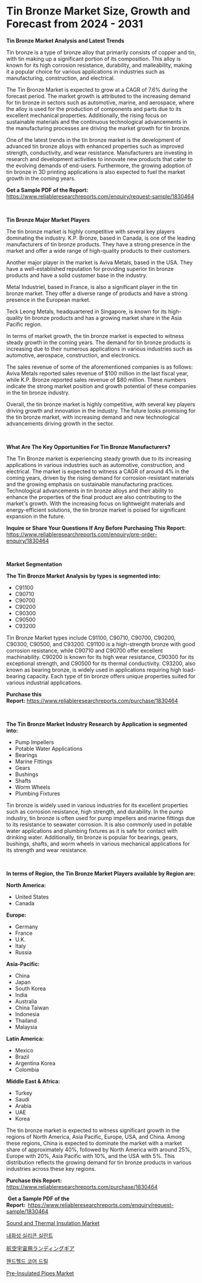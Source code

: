 <p><h1>Tin Bronze Market Size, Growth and Forecast from 2024 - 2031</h1></p><p><strong>Tin Bronze Market Analysis and Latest Trends</strong></p>
<p><p>Tin bronze is a type of bronze alloy that primarily consists of copper and tin, with tin making up a significant portion of its composition. This alloy is known for its high corrosion resistance, durability, and malleability, making it a popular choice for various applications in industries such as manufacturing, construction, and electrical.</p><p>The Tin Bronze Market is expected to grow at a CAGR of 7.6% during the forecast period. The market growth is attributed to the increasing demand for tin bronze in sectors such as automotive, marine, and aerospace, where the alloy is used for the production of components and parts due to its excellent mechanical properties. Additionally, the rising focus on sustainable materials and the continuous technological advancements in the manufacturing processes are driving the market growth for tin bronze.</p><p>One of the latest trends in the tin bronze market is the development of advanced tin bronze alloys with enhanced properties such as improved strength, conductivity, and wear resistance. Manufacturers are investing in research and development activities to innovate new products that cater to the evolving demands of end-users. Furthermore, the growing adoption of tin bronze in 3D printing applications is also expected to fuel the market growth in the coming years.</p></p>
<p><strong>Get a Sample PDF of the Report:&nbsp;</strong> <a href="https://www.reliableresearchreports.com/enquiry/request-sample/1830464">https://www.reliableresearchreports.com/enquiry/request-sample/1830464</a></p>
<p>&nbsp;</p>
<p><strong>Tin Bronze Major Market Players</strong></p>
<p><p>The tin bronze market is highly competitive with several key players dominating the industry. K.P. Bronze, based in Canada, is one of the leading manufacturers of tin bronze products. They have a strong presence in the market and offer a wide range of high-quality products to their customers.</p><p>Another major player in the market is Aviva Metals, based in the USA. They have a well-established reputation for providing superior tin bronze products and have a solid customer base in the industry.</p><p>Metal Industriel, based in France, is also a significant player in the tin bronze market. They offer a diverse range of products and have a strong presence in the European market.</p><p>Teck Leong Metals, headquartered in Singapore, is known for its high-quality tin bronze products and has a growing market share in the Asia Pacific region.</p><p>In terms of market growth, the tin bronze market is expected to witness steady growth in the coming years. The demand for tin bronze products is increasing due to their numerous applications in various industries such as automotive, aerospace, construction, and electronics.</p><p>The sales revenue of some of the aforementioned companies is as follows: Aviva Metals reported sales revenue of $100 million in the last fiscal year, while K.P. Bronze reported sales revenue of $80 million. These numbers indicate the strong market position and growth potential of these companies in the tin bronze industry. </p><p>Overall, the tin bronze market is highly competitive, with several key players driving growth and innovation in the industry. The future looks promising for the tin bronze market, with increasing demand and new technological advancements driving growth in the sector.</p></p>
<p>&nbsp;</p>
<p><strong>What Are The Key Opportunities For Tin Bronze Manufacturers?</strong></p>
<p><p>The Tin Bronze market is experiencing steady growth due to its increasing applications in various industries such as automotive, construction, and electrical. The market is expected to witness a CAGR of around 4% in the coming years, driven by the rising demand for corrosion-resistant materials and the growing emphasis on sustainable manufacturing practices. Technological advancements in tin bronze alloys and their ability to enhance the properties of the final product are also contributing to the market's growth. With the increasing focus on lightweight materials and energy-efficient solutions, the tin bronze market is poised for significant expansion in the future.</p></p>
<p><strong>Inquire or Share Your Questions If Any Before Purchasing This Report:</strong> <a href="https://www.reliableresearchreports.com/enquiry/pre-order-enquiry/1830464">https://www.reliableresearchreports.com/enquiry/pre-order-enquiry/1830464</a></p>
<p>&nbsp;</p>
<p><strong>Market Segmentation</strong></p>
<p><strong>The Tin Bronze Market Analysis by types is segmented into:</strong></p>
<p><ul><li>C91100</li><li>C90710</li><li>C90700</li><li>C90200</li><li>C90300</li><li>C90500</li><li>C93200</li></ul></p>
<p><p>Tin Bronze Market types include C91100, C90710, C90700, C90200, C90300, C90500, and C93200. C91100 is a high-strength bronze with good corrosion resistance, while C90710 and C90700 offer excellent machinability. C90200 is known for its high wear resistance, C90300 for its exceptional strength, and C90500 for its thermal conductivity. C93200, also known as bearing bronze, is widely used in applications requiring high load-bearing capacity. Each type of tin bronze offers unique properties suited for various industrial applications.</p></p>
<p><strong>Purchase this Report:&nbsp;</strong><a href="https://www.reliableresearchreports.com/purchase/1830464">https://www.reliableresearchreports.com/purchase/1830464</a></p>
<p>&nbsp;</p>
<p><strong>The Tin Bronze Market Industry Research by Application is segmented into:</strong></p>
<p><ul><li>Pump Impellers</li><li>Potable Water Applications</li><li>Bearings</li><li>Marine Fittings</li><li>Gears</li><li>Bushings</li><li>Shafts</li><li>Worm Wheels</li><li>Plumbing Fixtures</li></ul></p>
<p><p>Tin bronze is widely used in various industries for its excellent properties such as corrosion resistance, high strength, and durability. In the pump industry, tin bronze is often used for pump impellers and marine fittings due to its resistance to seawater corrosion. It is also commonly used in potable water applications and plumbing fixtures as it is safe for contact with drinking water. Additionally, tin bronze is popular for bearings, gears, bushings, shafts, and worm wheels in various mechanical applications for its strength and wear resistance.</p></p>
<p>&nbsp;</p>
<p><strong>In terms of Region, the Tin Bronze Market Players available by Region are:</strong></p>
<p>
    <p> <strong> North America: </strong>
        <ul>
            <li>United States</li>
            <li>Canada</li>
        </ul>
        </p> 
    <p> <strong> Europe: </strong>
        <ul>
            <li>Germany</li>
            <li>France</li>
            <li>U.K.</li>
            <li>Italy</li>
            <li>Russia</li>
        </ul>
        </p> 
    <p> <strong> Asia-Pacific: </strong>
        <ul>
            <li>China</li>
            <li>Japan</li>
            <li>South Korea</li>
            <li>India</li>
            <li>Australia</li>
            <li>China Taiwan</li>
            <li>Indonesia</li>
            <li>Thailand</li>
            <li>Malaysia</li>
        </ul>
        </p> 
    <p> <strong> Latin America: </strong>
        <ul>
            <li>Mexico</li>
            <li>Brazil</li>
            <li>Argentina Korea</li>
            <li>Colombia</li>
        </ul>
        </p> 
    <p> <strong> Middle East & Africa: </strong>
        <ul>
            <li>Turkey</li>
            <li>Saudi</li>
            <li>Arabia</li>
            <li>UAE</li>
            <li>Korea</li>
        </ul>
    </p>
    </p>
<p><p>The tin bronze market is expected to witness significant growth in the regions of North America, Asia Pacific, Europe, USA, and China. Among these regions, China is expected to dominate the market with a market share of approximately 40%, followed by North America with around 25%, Europe with 20%, Asia Pacific with 10%, and the USA with 5%. This distribution reflects the growing demand for tin bronze products in various industries across these key regions.</p></p>
<p><strong>Purchase this Report: </strong><a href="https://www.reliableresearchreports.com/purchase/1830464">https://www.reliableresearchreports.com/purchase/1830464</a></p>
<p>&nbsp;<strong>Get a Sample PDF of the Report:&nbsp;&nbsp;</strong><a href="https://www.reliableresearchreports.com/enquiry/request-sample/1830464">https://www.reliableresearchreports.com/enquiry/request-sample/1830464</a></p>
<p><strong></strong></p>
<p><p><a href="https://github.com/kosella/Market-Research-Report-List-2/blob/main/sound-and-thermal-insulation-market.md">Sound and Thermal Insulation Market</a></p><p><a href="https://medium.com/@joshuapierce88/%ED%99%94%EC%9E%AC-%EB%93%B1%EA%B8%89-%EC%8B%A4%EB%A6%AC%EC%BD%98-%EC%8B%A4%EB%9E%80%ED%8A%B8-%EC%8B%9C%EC%9E%A5-%EA%B7%9C%EB%AA%A8-cagr-%ED%8A%B8%EB%A0%8C%EB%93%9C-2024-2030-06cc2545d059">내화성 실리콘 실란트</a></p><p><a href="https://medium.com/@kelscdowell78456/%E5%AE%87%E5%AE%99%E8%88%AA%E7%A9%BA%E6%A9%9F%E3%81%AE%E7%9D%80%E9%99%B8%E8%A3%85%E7%BD%AE%E5%B8%82%E5%A0%B4%E3%81%AE%E6%B4%9E%E5%AF%9F-%E5%B8%82%E5%A0%B4%E5%8B%95%E5%90%91-%E6%88%90%E9%95%B7-2024%E5%B9%B4%E3%81%8B%E3%82%892031%E5%B9%B4%E3%81%BE%E3%81%A7%E3%81%AE%E4%BA%88%E6%B8%AC-f13f8d4e82fb">航空宇宙用ランディングギア</a></p><p><a href="https://medium.com/@emmettsaynford43546/%EC%86%90%EC%9E%A1%EC%9D%B4%ED%98%95-%EC%BD%94%EC%96%B4-%EB%93%9C%EB%A6%B4-%EC%8B%9C%EC%9E%A5-%EA%B7%9C%EB%AA%A8-%EC%8B%9C%EC%9E%A5-%EC%A0%84%EB%A7%9D-%EB%B0%8F-%EC%8B%9C%EC%9E%A5-%EC%98%88%EC%B8%A1-2024%EB%85%84%EB%B6%80%ED%84%B0-2031%EB%85%84%EA%B9%8C%EC%A7%80-085d19dd5e94">핸드헬드 코어 드릴</a></p><p><a href="https://spotless-saver-8fd.notion.site/Pre-Insulated-Pipes-Market-Analysis-and-Market-Size-Global-Industry-Overview-Market-Segmentation-a-f2e5772136b44a9c8cc06d914c07fbaa">Pre-Insulated Pipes Market</a></p></p>